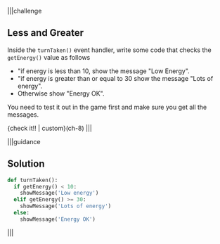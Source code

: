 |||challenge
##  Less and Greater
Inside the `turnTaken()` event handler, write some code that checks the `getEnergy()` value as follows

- "if energy is less than 10, show the message "Low Energy".
- "if energy is greater than or equal to 30 show the message "Lots of energy".
- Otherwise show "Energy OK".

You need to test it out in the game first and make sure you get all the messages.

{check it!! | custom}(ch-8)
|||


|||guidance
## Solution

```python
def turnTaken():
  if getEnergy() < 10:
    showMessage('Low energy')
  elif getEnergy() >= 30:
    showMessage('Lots of energy')    
  else:
    showMessage('Energy OK') 
```
|||